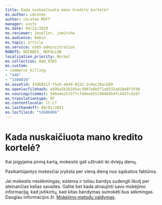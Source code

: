 ```yaml
---
title: Kada nuskaičiuota mano kredito kortelė?
ms.author: cmcatee
author: cmcatee-MSFT
manager: scotv
ms.date: 04/21/2020
ms.reviewer: jmueller, jamitche
ms.audience: Admin
ms.topic: article
ms.service: o365-administration
ROBOTS: NOINDEX, NOFOLLOW
localization_priority: Normal
ms.collection: Adm_O365
ms.custom:
- commerce_billing
- "446"
- "1500018"
ms.assetid: 43db851f-f5e5-4849-8222-2c8ac26acb60
ms.openlocfilehash: e59ba5b2b2d5ac3807a6b5f1a0332a818e0f3fd0
ms.sourcegitcommit: 540a4e2515f7cfddee65519046454fc4437cd287
ms.translationtype: MT
ms.contentlocale: lt-LT
ms.lasthandoff: 08/01/2021
ms.locfileid: "53686966"
---
```

# <a name="when-is-my-credit-card-charged"></a>Kada nuskaičiuota mano kredito kortelė?

Kai įsigyjama pirmą kartą, mokestis gali užtrukti iki dviejų dienų.
  
Pasikartojantys mokesčiai įvyksta per vieną dieną nuo sąskaitos faktūros.
  
Jei mokestis nesėkmingas, sistema ir toliau bandys sudengti likutį per ateinančias kelias savaites. Galite bet kada atnaujinti savo mokėjimo informaciją, kad įsitikintų, kad kitas bandymas sumokėti bus sėkmingas. Daugiau informacijos žr. [Mokėjimo metodų valdymas](/microsoft-365/commerce/billing-and-payments/manage-payment-methods).